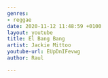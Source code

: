 ```yaml
---
genres:
- reggae
date: 2020-11-12 11:48:59 +0100
layout: youtube
title: El Bang Bang
artist: Jackie Mittoo
youtube-url: EUpDnIFevwg
author: Raul

---
```

